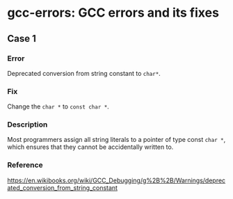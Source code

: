 # gcc-errors: GCC errors and its fixes

## Case 1

### Error

Deprecated conversion from string constant to `char*`.

### Fix

Change the `char *` to `const char *`.

### Description

Most programmers assign all string literals to a pointer of type const `char *`, which ensures that they cannot be accidentally written to.

### Reference

<https://en.wikibooks.org/wiki/GCC_Debugging/g%2B%2B/Warnings/deprecated_conversion_from_string_constant>
